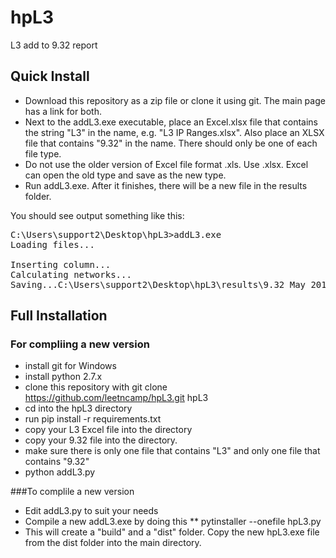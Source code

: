 # hpL3
L3 add to 9.32 report

## Quick Install

* Download this repository as a zip file or clone it using git. The main page has a link for both. 
* Next to the addL3.exe executable, place an Excel.xlsx file that contains the string "L3" in the name, e.g. "L3 IP Ranges.xlsx".  Also place an XLSX file that contains "9.32" in the name. There should only be one of each file type. 
* Do not use the older version of Excel file format .xls. Use .xlsx.  Excel can open the old type and save as the new type.
* Run addL3.exe. After it finishes, there will be a new file in the results folder. 

You should see output something like this:

<pre>
C:\Users\support2\Desktop\hpL3>addL3.exe
Loading files...

Inserting column...
Calculating networks...
Saving...C:\Users\support2\Desktop\hpL3\results\9.32 May 2018_L3.xlsx
</pre>

## Full Installation
### For compliing a new version

* install git for Windows
* install python 2.7.x
* clone this repository with git clone https://github.com/leetncamp/hpL3.git hpL3
* cd into the hpL3 directory 
* run pip install -r requirements.txt
* copy your L3 Excel file into the directory
* copy your 9.32 file into the directory. 
* make sure there is only one file that contains "L3" and only one file that contains "9.32"
* python addL3.py

###To complile a new version

* Edit addL3.py to suit your needs
* Compile a new addL3.exe by doing this
** pytinstaller --onefile hpL3.py
* This will create a "build" and a "dist" folder. Copy the new hpL3.exe file from the dist folder into the main directory.
